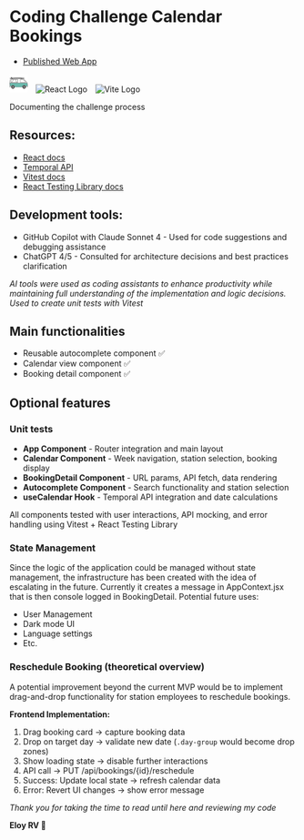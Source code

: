 # Coding Challenge Calendar Bookings

- [Published Web App](https://rojanovargas.github.io/)

<p>
  <img src="./calendar-bookings/public/roadsurfer-favicon.png" alt="Van Logo" width="32" style="margin-right: 10px;">
  <img src="https://react.dev/favicon-32x32.png" alt="React Logo" width="32" style="margin-right: 10px;">
  <img src="https://vitejs.dev/logo-with-shadow.png" alt="Vite Logo" width="32">
</p>

Documenting the challenge process

## Resources:

- [React docs](https://react.dev/learn)
- [Temporal API](https://tc39.es/proposal-temporal/docs/)
- [Vitest docs](https://vitest.dev/guide/)
- [React Testing Library docs](https://testing-library.com/docs/react-testing-library/intro/)

## Development tools:

- GitHub Copilot with Claude Sonnet 4 - Used for code suggestions and debugging assistance
- ChatGPT 4/5 - Consulted for architecture decisions and best practices clarification

_AI tools were used as coding assistants to enhance productivity while maintaining full understanding of the implementation and logic decisions. Used to create unit tests with Vitest_

## Main functionalities

- Reusable autocomplete component ✅
- Calendar view component ✅
- Booking detail component ✅

## Optional features

### Unit tests

- **App Component** - Router integration and main layout
- **Calendar Component** - Week navigation, station selection, booking display
- **BookingDetail Component** - URL params, API fetch, data rendering
- **Autocomplete Component** - Search functionality and station selection
- **useCalendar Hook** - Temporal API integration and date calculations

All components tested with user interactions, API mocking, and error handling using Vitest + React Testing Library

### State Management

Since the logic of the application could be managed without state management, the infrastructure has been created with the idea of escalating in the future. Currently it creates a message in AppContext.jsx that is then console logged in BookingDetail. Potential future uses:

- User Management
- Dark mode UI
- Language settings
- Etc.

### Reschedule Booking (theoretical overview)

A potential improvement beyond the current MVP would be to implement drag-and-drop functionality for station employees to reschedule bookings.

**Frontend Implementation:**

1. Drag booking card → capture booking data
2. Drop on target day → validate new date (`.day-group` would become drop zones)
3. Show loading state → disable further interactions
4. API call → PUT /api/bookings/{id}/reschedule
5. Success: Update local state → refresh calendar data
6. Error: Revert UI changes → show error message

*Thank you for taking the time to read until here and reviewing my code*

**Eloy RV 🚐**